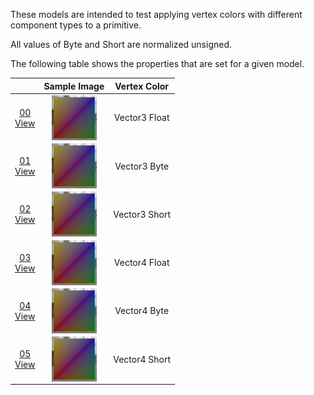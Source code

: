 These models are intended to test applying vertex colors with different component types to a primitive.  

All values of Byte and Short are normalized unsigned.  

The following table shows the properties that are set for a given model.  

|   | Sample Image | Vertex Color |
| :---: | :---: | :---: |
| [00](Mesh_PrimitiveVertexColor_00.gltf)<br>[View](https://bghgary.github.io/glTF-Assets-Viewer/?folder=13&model=0) | [<img src="Figures/Thumbnails/Mesh_PrimitiveVertexColor_00.png" align="middle">](Figures/SampleImages/Mesh_PrimitiveVertexColor_00.png) | Vector3 Float |
| [01](Mesh_PrimitiveVertexColor_01.gltf)<br>[View](https://bghgary.github.io/glTF-Assets-Viewer/?folder=13&model=1) | [<img src="Figures/Thumbnails/Mesh_PrimitiveVertexColor_01.png" align="middle">](Figures/SampleImages/Mesh_PrimitiveVertexColor_01.png) | Vector3 Byte |
| [02](Mesh_PrimitiveVertexColor_02.gltf)<br>[View](https://bghgary.github.io/glTF-Assets-Viewer/?folder=13&model=2) | [<img src="Figures/Thumbnails/Mesh_PrimitiveVertexColor_02.png" align="middle">](Figures/SampleImages/Mesh_PrimitiveVertexColor_02.png) | Vector3 Short |
| [03](Mesh_PrimitiveVertexColor_03.gltf)<br>[View](https://bghgary.github.io/glTF-Assets-Viewer/?folder=13&model=3) | [<img src="Figures/Thumbnails/Mesh_PrimitiveVertexColor_03.png" align="middle">](Figures/SampleImages/Mesh_PrimitiveVertexColor_03.png) | Vector4 Float |
| [04](Mesh_PrimitiveVertexColor_04.gltf)<br>[View](https://bghgary.github.io/glTF-Assets-Viewer/?folder=13&model=4) | [<img src="Figures/Thumbnails/Mesh_PrimitiveVertexColor_04.png" align="middle">](Figures/SampleImages/Mesh_PrimitiveVertexColor_04.png) | Vector4 Byte |
| [05](Mesh_PrimitiveVertexColor_05.gltf)<br>[View](https://bghgary.github.io/glTF-Assets-Viewer/?folder=13&model=5) | [<img src="Figures/Thumbnails/Mesh_PrimitiveVertexColor_05.png" align="middle">](Figures/SampleImages/Mesh_PrimitiveVertexColor_05.png) | Vector4 Short |
 
